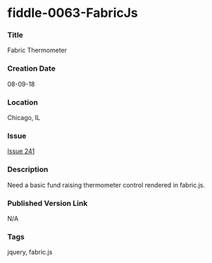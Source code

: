 fiddle-0063-FabricJs
======


### Title

Fabric Thermometer


### Creation Date

08-09-18


### Location

Chicago, IL


### Issue

[Issue 241](https://github.com/bradyhouse/house/issues/241)


### Description

Need a basic fund raising thermometer control rendered in fabric.js.


### Published Version Link

N/A


### Tags

jquery, fabric.js
